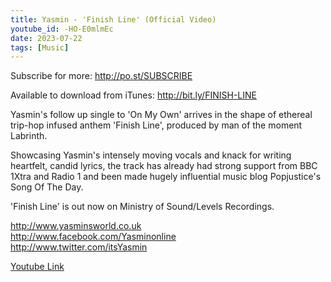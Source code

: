 ```yaml
---
title: Yasmin - 'Finish Line' (Official Video)
youtube_id: -HO-E0mlmEc
date: 2023-07-22
tags: [Music]
---
```

Subscribe for more: <http://po.st/SUBSCRIBE>  

Available to download from iTunes: <http://bit.ly/FINISH-LINE>  

Yasmin's follow up single to 'On My Own' arrives in the shape of ethereal trip-hop infused anthem 'Finish Line', produced by man of the moment Labrinth.  

Showcasing Yasmin's intensely moving vocals and knack for writing heartfelt, candid lyrics, the track has already had strong support from BBC 1Xtra and Radio 1 and been made hugely influential music blog Popjustice's Song Of The Day.  

'Finish Line' is out now on Ministry of Sound/Levels Recordings.  

<http://www.yasminsworld.co.uk>  
<http://www.facebook.com/Yasminonline>  
<http://www.twitter.com/itsYasmin>  


[Youtube Link](https://www.youtube.com/watch?v=-HO-E0mlmEc)  
